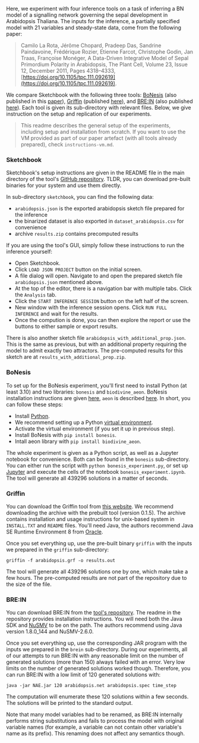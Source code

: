 Here, we experiment with four inference tools on a task of inferring a BN model of a signalling network governing the sepal development in Arabidopsis Thaliana. The inputs for the inference, a partially specified model with 21 variables and steady-state data, come from the following paper:

> Camilo La Rota, Jérôme Chopard, Pradeep Das, Sandrine Paindavoine, Frédérique Rozier, Etienne Farcot, Christophe Godin, Jan Traas, Françoise Monéger, A Data-Driven Integrative Model of Sepal Primordium Polarity in Arabidopsis, The Plant Cell, Volume 23, Issue 12, December 2011, Pages 4318–4333, [https://doi.org/10.1105/tpc.111.092619](https://doi.org/10.1105/tpc.111.092619).

We compare Sketchbook with the following three tools: [BoNesis](https://bnediction.github.io/bonesis/index.html) (also published in this [paper](doi:10.1109/ICTAI.2019.00014)), [Griffin](https://turing.iimas.unam.mx/griffin/index.html) (published [here](https://doi.org/10.3389/fgene.2018.00039)), and [BRE:IN](https://github.com/kuglerh/BREIN) (also published [here](https://doi.org/10.1007/978-3-030-31304-3_15)). Each tool is given its sub-directory with relevant files. Below, we give instruction on the setup and replication of our experiments.

> This readme describes the general setup of the experiments, including setup and installation from scratch. If you want to use the VM provided as part of our paper artefact (with all tools already prepared), check `instructions-vm.md`.

### Sketchbook

Sketchbook's setup instructions are given in the README file in the main directory of the tool's [GitHub repository](https://github.com/sybila/biodivine-sketchbook). TLDR, you can download pre-built binaries for your system and use them directly.

In sub-directory `sketchbook`, you can find the following data:
- `arabidopsis.json` is the exported arabidopsis sketch file prepared for the inference
- the binarized dataset is also exported in `dataset_arabidopsis.csv` for convenience
- archive `results.zip` contains precomputed results

If you are using the tool's GUI, simply follow these instructions to run the inference yourself:
- Open Sketchbook.
- Click `LOAD JSON PROJECT` button on the initial screen.
- A file dialog will open. Navigate to and open the prepared sketch file `arabidopsis.json` mentioned above. 
- At the top of the editor, there is a navigation bar with multiple tabs. Click the `Analysis` tab.
- Click the `START INFERENCE SESSION` button on the left half of the screen.
- New window with the inference session opens. Click `RUN FULL INFERENCE` and wait for the results.
- Once the compution is done, you can then explore the report or use the buttons to either sample or export results.

There is also another sketch file `arabidopsis_with_additional_prop.json`. This is the same as previous, but with an additional property requiring the model to admit exactly two attractors. The pre-computed results for this sketch are at `results_with_additional_prop.zip`.

### BoNesis

To set up for the BoNesis experiment, you'll first need to install Python (at least 3.10) and two libraries: `bonesis` and `biodivine_aeon`. BoNesis installation instructions are given [here](https://bnediction.github.io/bonesis/installation.html), `aeon` is described [here](https://github.com/sybila/biodivine-aeon-py/). In short, you can follow these steps:
- Install [Python](https://www.python.org/downloads/).
- We recommend setting up a Python [virtual environment](https://docs.python.org/3/library/venv.html).
- Activate the virtual environment (if you set it up in previous step).
- Install BoNesis with `pip install bonesis`.
- Intall aeon library with `pip install biodivine_aeon`.

The whole experiment is given as a Python script, as well as a Jupyter notebook for convenience. Both can be found in the `bonesis` sub-directory. You can either run the script with `python bonesis_experiment.py`, or set up [Jupyter](https://jupyter.org/install) and execute the cells of the notebook `bonesis_experiment.ipynb`.
The tool will generate all 439296 solutions in a matter of seconds.

### Griffin

You can download the Griffin tool from [this website](https://turing.iimas.unam.mx/griffin/downloads.html). We recommend downloading the archive with the prebuilt tool (version 0.1.5). The archive contains installation and usage instructions for unix-based system in `INSTALL.TXT` and `README` files. You'll need Java, the authors recommend Java SE Runtime Environment 8 from [Oracle](http://www.oracle.com).

Once you set everything up, use the pre-built binary `griffin` with the inputs we prepared in the `griffin` sub-directory:
```
griffin -f arabidopsis.grf -o results.out
```

The tool will generate all 439296 solutions one by one, which make take a few hours.
The pre-computed results are not part of the repository due to the size of the file.

### BRE:IN

You can download BRE:IN from the [tool's repository](https://github.com/kuglerh/BREIN/). The readme in the repository provides installation instructions. You will need both the Java SDK and [NuSMV](https://nusmv.fbk.eu/downloads.html) to be on the path. The authors recommend using Java version 1.8.0_144 and NuSMV-2.6.0.

Once you set everything up, use the corresponding JAR program with the inputs we prepared in the `brein` sub-directory. 
During our experiments, all of our attempts to run BRE:IN with any reasonable limit on the number of generated solutions (more than 150) always failed with an error. Very low limits on the number of generated solutions worked though. Therefore, you can run BRE:IN with a low limit of 120 generated solutions with:

```
java -jar NAE.jar 120 arabidopsis.net arabidopsis.spec time_step
```

The computation will enumerate these 120 solutions within a few seconds.
The solutions will be printed to the standard output.

Note that many model variables had to be renamed, as BRE:IN internally performs string substitutions and fails to process the model with original variable names (for example, a variable can not contain other variable's name as its prefix). This renaming does not affect any semantics though.